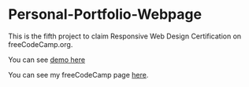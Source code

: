 # Personal-Portfolio-Webpage

This is the fifth project to claim Responsive Web Design Certification on freeCodeCamp.org.

You can see [demo here](https://umida-boltaeva.github.io/)

You can see my freeCodeCamp page [here](https://www.freecodecamp.org/umida-boltaeva).
